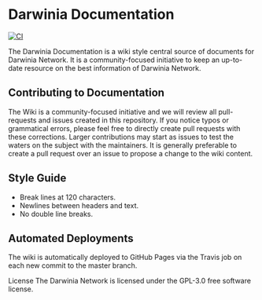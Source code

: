 # Darwinia Documentation

[![CI](https://github.com/darwinia-network/docs/workflows/Production/badge.svg)](https://github.com/darwinia-network/docs/actions)

The Darwinia Documentation is a wiki style central source of documents for Darwinia Network. It is a community-focused initiative to keep an up-to-date resource on the best information of Darwinia Network.

## Contributing to Documentation

The Wiki is a community-focused initiative and we will review all pull-requests and issues created in this repository. If you notice typos or grammatical errors, please feel free to directly create pull requests with these corrections. Larger contributions may start as issues to test the waters on the subject with the maintainers. It is generally preferable to create a pull request over an issue to propose a change to the wiki content.

## Style Guide

- Break lines at 120 characters.
- Newlines between headers and text.
- No double line breaks.

## Automated Deployments

The wiki is automatically deployed to GitHub Pages via the Travis job on each new commit to the master branch.

License
The Darwinia Network is licensed under the GPL-3.0 free software license.

